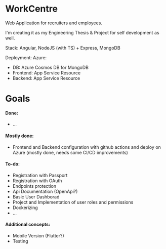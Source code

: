 # WorkCentre
Web Application for recruiters and employees.

I'm creating it as my Engineering Thesis & Project for self development as well.

Stack: Angular, NodeJS (with TS) + Express, MongoDB

Deployment: Azure:
- DB: Azure Cosmos DB for MongoDB
- Frontend: App Service Resource
- Backend: App Service Resource

# Goals

#### Done:
- ...

#### Mostly done:
- Frontend and Backend configuration with github actions and deploy on Azure (mostly done, needs some CI/CD improvements)

#### To-do:
- Registration with Passport
- Registration with OAuth
- Endpoints protection
- Api Documentation (OpenApi?)
- Basic User Dashborad
- Project and Implementation of user roles and permissions
- Dockerizing
- ...

#### Additional concepts:
- Mobile Version (Flutter?)
- Testing 
